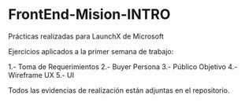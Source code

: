 # FrontEnd-Mision-INTRO


Prácticas realizadas para LaunchX de Microsoft

Ejercicios aplicados a la primer semana de trabajo:

1.- Toma de Requerimientos
2.- Buyer Persona
3.- Público Objetivo
4.- Wireframe UX
5.- UI


Todos las evidencias de realización están adjuntas en el repositorio.
